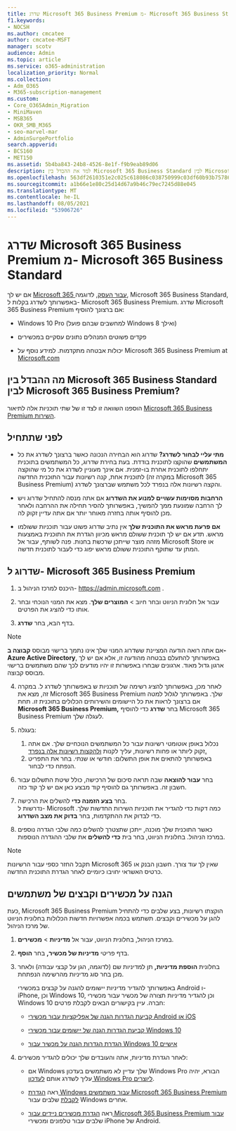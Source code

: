 ```yaml
---
title: שדרג Microsoft 365 Business Premium מ- Microsoft 365 Business Standard
f1.keywords:
- NOCSH
ms.author: cmcatee
author: cmcatee-MSFT
manager: scotv
audience: Admin
ms.topic: article
ms.service: o365-administration
localization_priority: Normal
ms.collection:
- Adm_O365
- M365-subscription-management
ms.custom:
- Core_O365Admin_Migration
- MiniMaven
- MSB365
- OKR_SMB_M365
- seo-marvel-mar
- AdminSurgePortfolio
search.appverid:
- BCS160
- MET150
ms.assetid: 5b4ba843-24b8-4526-8e1f-f9b9eab89d06
description: למד את ההבדל בין Microsoft 365 Business Standard לבין Microsoft 365 Business Premium ואופן השדרוג ל- Microsoft 365 Business Premium.
ms.openlocfilehash: 563df2610351e2c025c618086c038750999c03df60b93b757865f76fbf86c834
ms.sourcegitcommit: a1b66e1e80c25d14d67a9b46c79ec7245d88e045
ms.translationtype: MT
ms.contentlocale: he-IL
ms.lasthandoff: 08/05/2021
ms.locfileid: "53906726"
---
```

# <a name="upgrade-to-microsoft-365-business-premium-from-microsoft-365-business-standard"></a>שדרג Microsoft 365 Business Premium מ- Microsoft 365 Business Standard

אם יש לך [Microsoft 365 עבור העסק](https://products.office.com/compare-all-microsoft-office-products-4-column?activetab=tab:primaryr2), לדוגמה, Microsoft 365 Business Standard, באפשרותך לשדרג בקלות ל- Microsoft 365 Business Premium. שדרג Microsoft 365 Business Premium אם ברצונך להוסיף:

- Windows 10 Pro (למחשבים שבהם פועל Windows 8 ואילך)

- פקדים פשוטים המנהלים נתונים עסקיים במכשירים

- יכולות אבטחה מתקדמות.
למידע נוסף על Microsoft 365 Business Premium at [Microsoft.com](https://www.microsoft.com/microsoft-365/business)

## <a name="whats-the-difference-between-microsoft-365-business-standard-and-microsoft-365-business-premium"></a>מה ההבדל בין Microsoft 365 Business Standard לבין Microsoft 365 Business Premium?

הוספנו השוואה זו לצד זו של שתי תוכניות אלה לתיאור [Microsoft 365 Business Premium השירות](/office365/servicedescriptions/microsoft-365-service-descriptions/microsoft-365-business-service-description). 

## <a name="before-you-begin"></a>לפני שתתחיל

- **מתי עליי לבחור לשדרג?** שדרוג הוא הבחירה הנכונה כאשר ברצונך לשדרג את כל **המשתמשים** שהוקצו לתוכנית בודדת. בעת בחירת שדרוג, כל המשתמשים בתוכנית יתחלפו לתוכנית אחרת בו-זמנית. אם אינך מעוניין לשדרג את כל מי שהוקצה לתוכנית אחת, קנה רשיונות עבור התוכנית החדשה [](../admin/manage/assign-licenses-to-users.md) (במקרה זה Microsoft 365 Business Premium) והקצה רשיונות אלה בנפרד לכל משתמש שברצונך לשדרג.

- **הרחבות מסוימות עשויים למנוע את השדרוג** אם אתה מנסה להתחיל שדרוג ויש לך הרחבה שמונעת ממך להמשיך, באפשרותך להסיר תחילה את ההרחבה ולאחר מכן להוסיף אותה בחזרה מאוחר יותר אם אתה עדיין זקוק לה.

- **אם פרעת מראש את התוכנית שלך** אין נתיב שדרוג פשוט עבור תוכניות ששולמו מראש. תדע אם יש לך תוכנית ששולם מראש מכיוון הגדרת את התוכנית באמצעות מזהה מוצר שייתכן שרכשת בחנות. פנה לשותף, עבור אל Microsoft Store או המתן עד שתוקף התוכנית ששולם מראש יפוג כדי לעבור לתוכנית חדשה.

## <a name="upgrade-to-microsoft-365-business-premium"></a>שדרוג ל- Microsoft 365 Business Premium

1. היכנס למרכז הניהול ב- <a href="https://go.microsoft.com/fwlink/p/?linkid=837890" target="_blank">https://admin.microsoft.com</a> .

2. עבור אל חלונית  הניווט ובחר חיוב \> **המוצרים שלך**. מצא את המנוי הנוכחי ובחר אותו כדי להציג את הפרטים.

3. בדף הבא, בחר **שדרג**.

  > [!NOTE]
  > אם אתה רואה הודעה המציינת ששדרוג המנוי שלך אינו נתמך ברישוי מבוסס **קבוצה ב- Azure Active Directory**, באפשרותך להתעלם בבטחה מהודעה זו, אלא אם יש לך ארגון גדול מאוד. ארגונים שבחרו באפשרות זו יהיו מודעים לכך שהם משתמשים ברישוי מבוסס קבוצה.

4. לאחר מכן, באפשרותך להציג רשימה של תוכניות ש באפשרותך לשדרג ל. במקרה זה, מצא את Microsoft 365 Business Premium שלך. באפשרותך לגלול למטה אם ברצונך לראות את כל היישומים והשירותים הכלולים בתוכנית זו. תחת **Microsoft 365 Business Premium,** בחר **שדרג** כדי להוסיף Microsoft 365 Business Premium לעגלה שלך.

5. בעגלה:

    1. נכלול באופן אוטומטי רשיונות עבור כל המשתמשים הנוכחיים שלך. אם אתה זקוק ליותר או פחות רשיונות, עליך לקנות [ולהקצות רשיונות אלה בנפרד.](../admin/manage/assign-licenses-to-users.md)  
    2. באפשרותך להתאים את אופן התשלום: חודשי או שנתי. בחר את התפריט הנפתח כדי לבחור.

6. בחר **עבור להוצאה** שבה תראה סיכום של הרכישה, כולל שיטת התשלום עבור חשבון זה. באפשרותך גם להוסיף קוד מבצע כאן אם יש לך קוד כזה.

7. בחר **בצע הזמנה כדי** להשלים את הרכישה.\
נדרשות ל- Microsoft כמה דקות כדי להגדיר את תוכניות השירות החדשות שלך. כדי לבדוק את ההתקדמות, בחר **בדוק את מצב השדרוג**.

8. כאשר התוכנית שלך מוכנה, ייתכן שתצטרך להשלים כמה שלבי הגדרה נוספים במרכז הניהול. בחלונית הניווט, בחר בית **כדי להשלים** את שלבי ההגדרה הנוספות.

> [!NOTE]
> תקבל החזר כספי עבור הרשיונות Microsoft 365 שאין לך עוד צורך. חשבון הבנק או כרטיס האשראי יחויבו כיומיים לאחר הגדרת התוכנית החדשה.
  
## <a name="protect-user-devices-and-files"></a>הגנה על מכשירים וקבצים של משתמשים

כעת, Microsoft 365 Business Premium הוקצתו רשיונות, בצע שלבים כדי להתחיל להגן על מכשירים וקבצים. תשתמש בכמה אפשרויות חדשות הכלולות בחלונית הניווט של מרכז הניהול.
  
1. במרכז הניהול, בחלונית הניווט, עבור אל **מדיניות** \> **מכשירים**.

2. בדף פריטי **מדיניות של מכשיר,** בחר **הוסף**.

3. בחלונית **הוספת מדיניות,** תן למדיניות שם (לדוגמה, הגן  על קבצי עבודה) ולאחר מכן בחר סוג מדיניות מהרשימה הנפתחת.

    באפשרותך להגדיר מדיניות יישומים להגנה על קבצים במכשירי Android ו- iPhone, וכן Windows 10, וכן להגדיר מדיניות תצורה של מכשיר עבור מכשירי Windows 10 חברה. עיין בקישורים הבאים לקבלת פרטים:

    - [קביעת הגדרות הגנה של אפליקציות עבור מכשירי Android או iOS](app-protection-settings-for-android-and-ios.md)

    - [קביעת הגדרות הגנה של יישומים עבור מכשירי Windows 10](protection-settings-for-windows-10-devices.md)

    - [הגדרת הגדרות הגנה על מכשיר עבור Windows 10 אישיים](protection-settings-for-windows-10-pcs.md)

4. לאחר הגדרת מדיניות, אתה והעובדים שלך יכולים להגדיר מכשירים:

    - אם Windows שלך עדיין לא משתמשים בעדכון Windows Pro הבורא, יהיה עליך לשדרג אותם [לעדכון Windows Pro ליוצרים](upgrade-to-windows-pro-creators-update.md).

    - ראה [הגדרת Windows עבור משתמשים Microsoft 365 Business Premium לקבלת](set-up-windows-devices.md) שלבים עבור Windows אחרים.

    - ראה [הגדרת מכשירים ניידים עבור Microsoft 365 Business Premium עבור](set-up-mobile-devices.md) שלבים עבור טלפונים ומכשירי iPhone של Android.